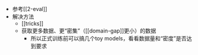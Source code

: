 - 参考[[2-eval]]
- 解决方法
  - [[tricks]]
  - 获取更多数据、更“密集”（[[domain-gap]]更小）的数据
    - 所以正式训练前可以搞几个toy models，看看数据量和“密度”是否达到要求
